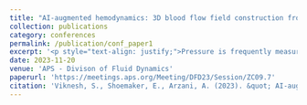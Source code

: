 ```yaml
---
title: "AI-augmented hemodynamics: 3D blood flow field construction from pressure measurements"
collection: publications
category: conferences
permalink: /publication/conf_paper1
excerpt: '<p style="text-align: justify;">Pressure is frequently measured clinically in coronary artery stenosis using invasive techniques such as fractional flow reserve (FFR) and instantaneous wave-free ratio (iFR). We present a deep learning approach using physics-informed neural networks (PINN) to construct a 3D blood flow velocity field from pressure data along the centerline of an artery based on iFR measurements. First, we utilize the PINN framework with recent advancements, such as neuron-wise adaptive activation functions, for solving complex 3D flow fields in stenosed arteries. Then, we highlight the causality issue of the PINN framework over a spatial domain, and a methodology is proposed to resolve the issue. Using the proposed method, one calculates the unknown inlet and outlet boundary conditions and, subsequently, the entire flow field based on the pressure measurements. We apply our framework to a patient-specific coronary artery stenosis model and quantify its accuracy.  Our AI-augmented approach enables one to obtain full blood flow field data based on experimental pressure wire measurement approaches.</p>'
date: 2023-11-20
venue: 'APS - Divison of Fluid Dynamics'
paperurl: 'https://meetings.aps.org/Meeting/DFD23/Session/ZC09.7'
citation: 'Viknesh, S., Shoemaker, E., Arzani, A. (2023). &quot; AI-augmented hemodynamics: 3D blood flow field construction from pressure measurements.&quot; <i>APS-DFD Conference</i>.'
---
```


